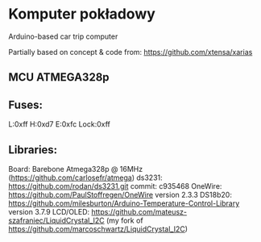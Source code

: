 # Komputer pokładowy
Arduino-based car trip computer

Partially based on concept & code from: https://github.com/xtensa/xarias

##  MCU ATMEGA328p

## Fuses:
L:0xff H:0xd7 E:0xfc Lock:0xff

##  Libraries:
Board: Barebone Atmega328p @ 16MHz (https://github.com/carlosefr/atmega)
ds3231: https://github.com/rodan/ds3231.git commit: c935468
OneWire:  https://github.com/PaulStoffregen/OneWire version 2.3.3
DS18b20:  https://github.com/milesburton/Arduino-Temperature-Control-Library version 3.7.9
LCD/OLED: https://github.com/mateusz-szafraniec/LiquidCrystal_I2C (my fork of https://github.com/marcoschwartz/LiquidCrystal_I2C)
